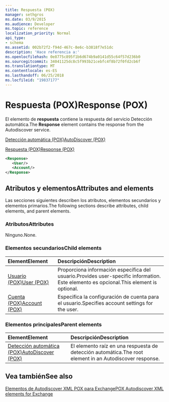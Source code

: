 ```yaml
---
title: Respuesta (POX)
manager: sethgros
ms.date: 03/9/2015
ms.audience: Developer
ms.topic: reference
localization_priority: Normal
api_type:
- schema
ms.assetid: 002b72f2-f94d-467c-8e6c-b3818f7e51dc
description: 'Hace referencia a:'
ms.openlocfilehash: 0e8775c895f1b6d674b9a0141d55c64f57d236b0
ms.sourcegitcommit: 34041125dc8c5f993b21cebfc4f8b72f0fd2cb6f
ms.translationtype: MT
ms.contentlocale: es-ES
ms.lasthandoff: 06/25/2018
ms.locfileid: "19837177"
---
```

# <a name="response-pox"></a><span data-ttu-id="a84ea-103">Respuesta (POX)</span><span class="sxs-lookup"><span data-stu-id="a84ea-103">Response (POX)</span></span>


  
<span data-ttu-id="a84ea-104">El elemento de **respuesta** contiene la respuesta del servicio Detección automática.</span><span class="sxs-lookup"><span data-stu-id="a84ea-104">The **Response** element contains the response from the Autodiscover service.</span></span> 
  
[<span data-ttu-id="a84ea-105">Detección automática (POX)</span><span class="sxs-lookup"><span data-stu-id="a84ea-105">AutoDiscover (POX)</span></span>](autodiscover-pox.md)
  
[<span data-ttu-id="a84ea-106">Respuesta (POX)</span><span class="sxs-lookup"><span data-stu-id="a84ea-106">Response (POX)</span></span>](response-pox.md)
  
```xml
<Response>
   <User/>
   <Account/>
</Response>
```

## <a name="attributes-and-elements"></a><span data-ttu-id="a84ea-107">Atributos y elementos</span><span class="sxs-lookup"><span data-stu-id="a84ea-107">Attributes and elements</span></span>

<span data-ttu-id="a84ea-108">Las secciones siguientes describen los atributos, elementos secundarios y elementos primarios.</span><span class="sxs-lookup"><span data-stu-id="a84ea-108">The following sections describe attributes, child elements, and parent elements.</span></span>
  
### <a name="attributes"></a><span data-ttu-id="a84ea-109">Atributos</span><span class="sxs-lookup"><span data-stu-id="a84ea-109">Attributes</span></span>

<span data-ttu-id="a84ea-110">Ninguno.</span><span class="sxs-lookup"><span data-stu-id="a84ea-110">None.</span></span>
  
### <a name="child-elements"></a><span data-ttu-id="a84ea-111">Elementos secundarios</span><span class="sxs-lookup"><span data-stu-id="a84ea-111">Child elements</span></span>

|<span data-ttu-id="a84ea-112">**Element**</span><span class="sxs-lookup"><span data-stu-id="a84ea-112">**Element**</span></span>|<span data-ttu-id="a84ea-113">**Descripción**</span><span class="sxs-lookup"><span data-stu-id="a84ea-113">**Description**</span></span>|
|:-----|:-----|
|[<span data-ttu-id="a84ea-114">Usuario (POX)</span><span class="sxs-lookup"><span data-stu-id="a84ea-114">User (POX)</span></span>](user-pox.md) <br/> |<span data-ttu-id="a84ea-115">Proporciona información específica del usuario.</span><span class="sxs-lookup"><span data-stu-id="a84ea-115">Provides user-specific information.</span></span> <span data-ttu-id="a84ea-116">Este elemento es opcional.</span><span class="sxs-lookup"><span data-stu-id="a84ea-116">This element is optional.</span></span>  <br/> |
|[<span data-ttu-id="a84ea-117">Cuenta (POX)</span><span class="sxs-lookup"><span data-stu-id="a84ea-117">Account (POX)</span></span>](account-pox.md) <br/> |<span data-ttu-id="a84ea-118">Especifica la configuración de cuenta para el usuario.</span><span class="sxs-lookup"><span data-stu-id="a84ea-118">Specifies account settings for the user.</span></span>  <br/> |
   
### <a name="parent-elements"></a><span data-ttu-id="a84ea-119">Elementos principales</span><span class="sxs-lookup"><span data-stu-id="a84ea-119">Parent elements</span></span>

|<span data-ttu-id="a84ea-120">**Element**</span><span class="sxs-lookup"><span data-stu-id="a84ea-120">**Element**</span></span>|<span data-ttu-id="a84ea-121">**Descripción**</span><span class="sxs-lookup"><span data-stu-id="a84ea-121">**Description**</span></span>|
|:-----|:-----|
|[<span data-ttu-id="a84ea-122">Detección automática (POX)</span><span class="sxs-lookup"><span data-stu-id="a84ea-122">AutoDiscover (POX)</span></span>](autodiscover-pox.md) <br/> |<span data-ttu-id="a84ea-123">El elemento raíz en una respuesta de detección automática.</span><span class="sxs-lookup"><span data-stu-id="a84ea-123">The root element in an Autodiscover response.</span></span>  <br/> |
   
## <a name="see-also"></a><span data-ttu-id="a84ea-124">Vea también</span><span class="sxs-lookup"><span data-stu-id="a84ea-124">See also</span></span>



[<span data-ttu-id="a84ea-125">Elementos de Autodiscover XML POX para Exchange</span><span class="sxs-lookup"><span data-stu-id="a84ea-125">POX Autodiscover XML elements for Exchange</span></span>](pox-autodiscover-xml-elements-for-exchange.md)


